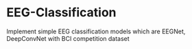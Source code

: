 # EEG-Classification
 Implement simple EEG classification models which are EEGNet, DeepConvNet with BCI competition dataset

